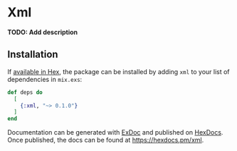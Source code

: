 # Xml

**TODO: Add description**

## Installation

If [available in Hex](https://hex.pm/docs/publish), the package can be installed
by adding `xml` to your list of dependencies in `mix.exs`:

```elixir
def deps do
  [
    {:xml, "~> 0.1.0"}
  ]
end
```

Documentation can be generated with [ExDoc](https://github.com/elixir-lang/ex_doc)
and published on [HexDocs](https://hexdocs.pm). Once published, the docs can
be found at <https://hexdocs.pm/xml>.

